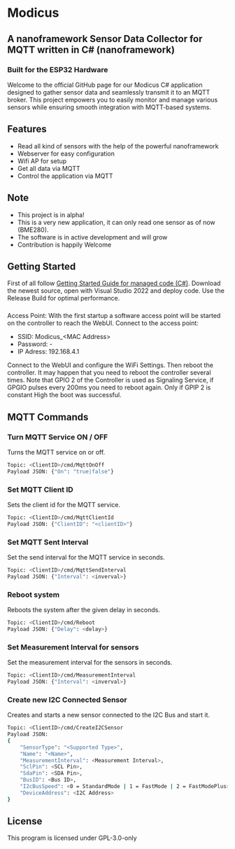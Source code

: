 # Modicus
## A nanoframework Sensor Data Collector for MQTT written in C# (nanoframework)

### Built for the ESP32 Hardware
Welcome to the official GitHub page for our Modicus C# application designed to gather sensor data and seamlessly transmit it to an MQTT broker. This project empowers you to easily monitor and manage various sensors while ensuring smooth integration with MQTT-based systems.

## Features
- Read all kind of sensors with the help of the powerful nanoframework
- Webserver for easy configuration
- Wifi AP for setup
- Get all data via MQTT
- Control the application via MQTT

## Note
- This project is in alpha!
- This is a very new application, it can only read one sensor as of now (BME280). 
- The software is in active development and will grow
- Contribution is happily Welcome

## Getting Started 
First of all follow [Getting Started Guide for managed code (C#)](https://docs.nanoframework.net/content/getting-started-guides/getting-started-managed.html).
Download the newest source, open with Visual Studio 2022 and deploy code. Use the Release Build for optimal performance.

###
Access Point: With the first startup a software access point will be started on the controller to reach the WebUI. 
Connect to the access point:
 - SSID: Modicus_&#60;MAC Address&#62;
 - Password: -
 - IP Adress: 192.168.4.1
 
Connect to the WebUI and configure the WiFi Settings. Then reboot the controller. It may happen that you need to reboot the controller several times. 
Note that GPIO 2 of the Controller is used as Signaling Service, if GPGIO pulses every 200ms you need to reboot again. 
Only if GPIP 2 is constant High the boot was successful. 

## MQTT Commands

### Turn MQTT Service ON / OFF
Turns the MQTT service on or off.
```sh
Topic: <ClientID>/cmd/MqttOnOff
Payload JSON: {"On": "true|false"}
```

### Set MQTT Client ID
Sets the client id for the MQTT service.
```sh
Topic: <ClientID>/cmd/MqttClientId
Payload JSON: {"ClientID": "<clientID>"}
```
### Set MQTT Sent Interval 
Set the send interval for the MQTT service in seconds.
```sh
Topic: <ClientID>/cmd/MqttSendInterval
Payload JSON: {"Interval": <inverval>}
```

### Reboot system
Reboots the system after the given delay in seconds.
```sh
Topic: <ClientID>/cmd/Reboot
Payload JSON: {"Delay": <delay>}
```

### Set Measurement Interval for sensors
Set the measurement interval for the sensors in seconds.
```sh
Topic: <ClientID>/cmd/MeasurementInterval
Payload JSON: {"Interval": <inverval>}
```

### Create new I2C Connected Sensor
Creates and starts a new sensor connected to the I2C Bus and start it.
```sh
Topic: <ClientID>/cmd/CreateI2CSensor
Payload JSON:
{
	"SensorType": "<Supported Type>",
	"Name": "<Name>",
	"MeasurementInterval": <Measurement Interval>,
	"SclPin": <SCL Pin>,
	"SdaPin": <SDA Pin>,
	"BusID": <Bus ID>,
	"I2cBusSpeed": <0 = StandardMode | 1 = FastMode | 2 = FastModePlus>,
	"DeviceAddress": <I2C Address>
}
```

## License
This program is licensed under GPL-3.0-only
